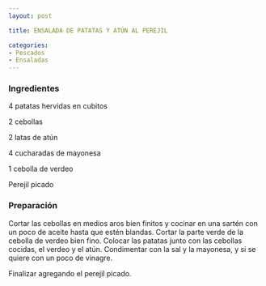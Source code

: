 ```yaml
---
layout: post

title: ENSALADA DE PATATAS Y ATÚN AL PEREJIL

categories:
- Pescados
- Ensaladas
---
```

<h3>Ingredientes</h3>
4 patatas hervidas en cubitos

2 cebollas

2 latas de atún

4 cucharadas de mayonesa

1 cebolla de verdeo

Perejil picado

<h3>Preparación</h3>
Cortar las cebollas en medios aros bien finitos y cocinar en una sartén con un poco de aceite hasta que estén blandas. Cortar la parte verde de la cebolla de verdeo bien fino. Colocar las patatas junto con las cebollas cocidas, el verdeo y el atún. Condimentar con la sal y la mayonesa, y si se quiere con un poco de vinagre.

Finalizar agregando el perejil picado.